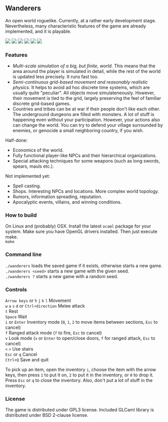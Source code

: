 
## Wanderers

An open world roguelike. Currently, at a rather early development stage. 
Nevertheless, many characteristic features of the game are already implemented, and it is playable.

[![](http://i.imgur.com/CS3wUVw.png)](http://i.imgur.com/qzAvnpq.png) 
[![](http://i.imgur.com/gm0e3Sv.png)](http://i.imgur.com/t4jiXQA.png) 
[![](http://i.imgur.com/g2d95a4.png)](http://i.imgur.com/KQTFw5g.png) 
[![](http://i.imgur.com/kCdu5qL.png)](http://i.imgur.com/RGIn9hn.png) 
[![](http://i.imgur.com/MjwGhlD.png)](http://i.imgur.com/c7chiWd.png) 
[![](http://i.imgur.com/ARCqRzW.png)](http://i.imgur.com/bRqoNNG.png) 

### Features
  * *Multi-scale simulation of a big, but finite, world.* 
    This means that the area around the player is
    simulated in detail, while the rest of the world is updated 
    less precisely. It runs fast too.    
  * *Semi-continuous grid-based movement and reasonably realistic physics.*
    It helps to avoid ad hoc discrete time systems, which are
    usually quite "peculiar".
    All objects move simulateneously. However, their movement is tied to the grid, 
    largely preserving the feel of familiar discrete grid-based games.    
  * Countries and tribes can be at war if their people don't like each other. The underground dungeons 
    are filled with monsters. A lot of stuff is happening even without your participation. 
    However, your actions also can change the world. You can try to defend your village surrounded by
    enemies, or genocide a small neighboring country, if you wish.        

Half-done:     

  * Economics of the world.     
  * Fully functional player-like NPCs and their hierarchical organizations.   
  * Special attacking techniques for some weapons (such as long swords, spears, mauls etc.).   

Not implemented yet:    

  * Spell casting.   
  * Shops. Interesting NPCs and locations. More complex world topology.   
  * Rumors, information spreading, reputation.    
  * Apocalyptic events, villains, and winning conditions.    

### How to build
On Linux and (probably) OSX. Install the latest `ocaml` package for your system.
Make sure you have OpenGL drivers installed. Then just execute make.    
  `make`

### Command line
  `./wanderers` loads the saved game if it exists, otherwise starts a new game.   
  `./wanderers <seed>` starts a new game with the given seed.   
  `./wanderers ?` starts a new game with a random seed.

### Controls
`Arrow keys` or `h` `j` `k` `l` Movement  
`w` `a` `s` `d` or `Ctrl+direction` Melee attack   
`t` Rest   
`Space` Wait   
`i` or `Enter` Inventory mode (`0`, `1`, `2` to move items between sections, `Esc` to cancel)   
`f` Ranged attack mode (`f` to fire, `Esc` to cancel)   
`v` Look mode (`v` or `Enter` to open/close doors, `f` for ranged attack, `Esc` to cancel)   
`<` `>` Use stairs   
`Esc` or `q` Cancel   
`Ctrl+Q` Save and quit   

To pick up an item, open the inventory `i`, choose the item with the arrow keys,
then press `1` to put it on, `2` to put it in the inventory, or `0` to drop it.
Press `Esc` or `q` to close the inventory. Also, don't put a lot of stuff in 
the inventory. 

### License
The game is distributed under GPL3 license. 
Included GLCaml library is distributed under BSD 2-clause license.
